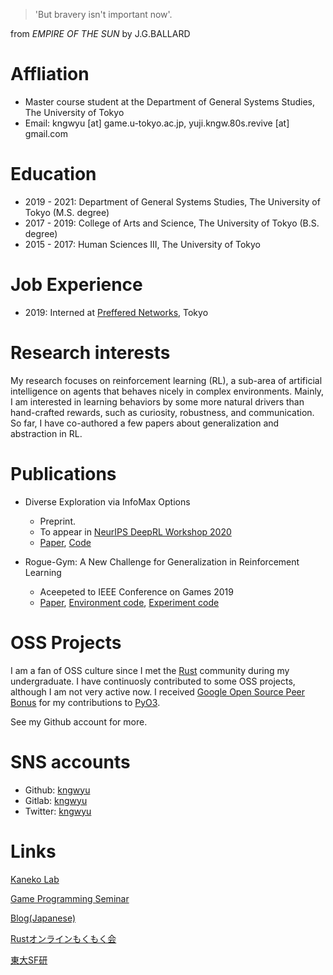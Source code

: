 > 'But bravery isn't important now'.

from *EMPIRE OF THE SUN* by J.G.BALLARD

# Affliation
- Master course student at the Department of General Systems Studies, The University of Tokyo
- Email: kngwyu [at] game.u-tokyo.ac.jp, yuji.kngw.80s.revive [at] gmail.com

# Education
- 2019 - 2021: Department of General Systems Studies, The University of Tokyo (M.S. degree)
- 2017 - 2019: College of Arts and Science, The University of Tokyo (B.S. degree)
- 2015 - 2017: Human Sciences III, The University of Tokyo

# Job Experience
- 2019: Interned at [Preffered Networks](https://www.preferred.jp/), Tokyo

# Research interests
My research focuses on reinforcement learning (RL), a sub-area of
artificial intelligence on agents that behaves nicely in complex environments.
Mainly, I am interested in learning behaviors by some more natural drivers
than hand-crafted rewards, such as curiosity, robustness, and communication.
So far, I have co-authored a few papers about generalization
and abstraction in RL.

# Publications
- Diverse Exploration via InfoMax Options
  - Preprint.
  - To appear in [NeurIPS DeepRL Workshop 2020](https://sites.google.com/view/deep-rl-workshop-neurips2020/)
  - [Paper](https://arxiv.org/abs/2010.02756), [Code](https://github.com/kngwyu/infomax-option-critic)

- Rogue-Gym: A New Challenge for Generalization in Reinforcement Learning
  - Aceepeted to IEEE Conference on Games 2019
  - [Paper](https://arxiv.org/abs/1904.08129), [Environment code](https://github.com/kngwyu/rogue-gym), [Experiment code](https://github.com/kngwyu/rogue-gym-agents-cog19)

# OSS Projects
I am a fan of OSS culture since I met the [Rust](https://www.rust-lang.org/) community
during my undergraduate.
I have continuosly contributed to some OSS projects, although I am not very active now.
I received
[Google Open Source Peer Bonus](https://opensource.googleblog.com/2020/10/announcing-latest-google-open-source.html)
for my contributions to [PyO3](https://github.com/PyO3/pyo3).

See my Github account for more.

# SNS accounts
- Github: [kngwyu](https://github.com/kngwyu)
- Gitlab: [kngwyu](https://gitlab.com/kngwyu)
- Twitter: [kngwyu](https://twitter.com/kngwyu)

# Links
[Kaneko Lab](http://game.c.u-tokyo.ac.jp/)

[Game Programming Seminar](https://gps.tanaka.ecc.u-tokyo.ac.jp/)

[Blog(Japanese)](https://kngwyu.gitlab.io/)

[Rustオンラインもくもく会](https://rust-online.connpass.com/event/)

[東大SF研](http://www.utsf.org/)
